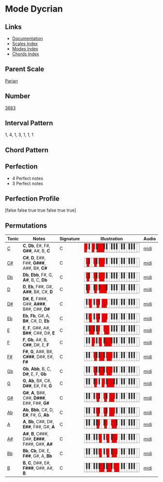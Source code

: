# Mode Dycrian

## Links

- [Documentation](README.md)
- [Scales Index](Scales.md)
- [Modes Index](Modes.md)
- [Chords Index](Chords.md)

## Parent Scale

[Parian](ScaleParian.md)

## Number

[3683](https://ianring.com/musictheory/scales/3683)

## Interval Pattern

1, 4, 1, 3, 1, 1, 1

## Chord Pattern



## Perfection

- 4 Perfect notes
- 3 Perfect notes

## Perfection Profile

[false false true true false true true]

## Permutations

| Tonic | Notes | Signature | Illustration | Audio |
|-------|-------|-----------|--------------|-------|
| [C](ModeCNaturalDycrian.md) | **C**, **Db**, E#, F#, **G##**, A#, B, **C** | C | ![CNaturalDycrian](ModeCNaturalDycrian.png) | [midi](https://github.com/edipermadi/music/blob/main/docs/ModeCNaturalDycrian.mid?raw=true) |
| [C#](ModeCSharpDycrian.md) | **C#**, **D**, E##, F##, **G###**, A##, B#, **C#** | C | ![CSharpDycrian](ModeCSharpDycrian.png) | [midi](https://github.com/edipermadi/music/blob/main/docs/ModeCSharpDycrian.mid?raw=true) |
| [Db](ModeDFlatDycrian.md) | **Db**, **Ebb**, F#, G, **A#**, B, C, **Db** | C | ![DFlatDycrian](ModeDFlatDycrian.png) | [midi](https://github.com/edipermadi/music/blob/main/docs/ModeDFlatDycrian.mid?raw=true) |
| [D](ModeDNaturalDycrian.md) | **D**, **Eb**, F##, G#, **A##**, B#, C#, **D** | C | ![DNaturalDycrian](ModeDNaturalDycrian.png) | [midi](https://github.com/edipermadi/music/blob/main/docs/ModeDNaturalDycrian.mid?raw=true) |
| [D#](ModeDSharpDycrian.md) | **D#**, **E**, F###, G##, **A###**, B##, C##, **D#** | C | ![DSharpDycrian](ModeDSharpDycrian.png) | [midi](https://github.com/edipermadi/music/blob/main/docs/ModeDSharpDycrian.mid?raw=true) |
| [Eb](ModeEFlatDycrian.md) | **Eb**, **Fb**, G#, A, **B#**, C#, D, **Eb** | C | ![EFlatDycrian](ModeEFlatDycrian.png) | [midi](https://github.com/edipermadi/music/blob/main/docs/ModeEFlatDycrian.mid?raw=true) |
| [E](ModeENaturalDycrian.md) | **E**, **F**, G##, A#, **B##**, C##, D#, **E** | C | ![ENaturalDycrian](ModeENaturalDycrian.png) | [midi](https://github.com/edipermadi/music/blob/main/docs/ModeENaturalDycrian.mid?raw=true) |
| [F](ModeFNaturalDycrian.md) | **F**, **Gb**, A#, B, **C##**, D#, E, **F** | C | ![FNaturalDycrian](ModeFNaturalDycrian.png) | [midi](https://github.com/edipermadi/music/blob/main/docs/ModeFNaturalDycrian.mid?raw=true) |
| [F#](ModeFSharpDycrian.md) | **F#**, **G**, A##, B#, **C###**, D##, E#, **F#** | C | ![FSharpDycrian](ModeFSharpDycrian.png) | [midi](https://github.com/edipermadi/music/blob/main/docs/ModeFSharpDycrian.mid?raw=true) |
| [Gb](ModeGFlatDycrian.md) | **Gb**, **Abb**, B, C, **D#**, E, F, **Gb** | C | ![GFlatDycrian](ModeGFlatDycrian.png) | [midi](https://github.com/edipermadi/music/blob/main/docs/ModeGFlatDycrian.mid?raw=true) |
| [G](ModeGNaturalDycrian.md) | **G**, **Ab**, B#, C#, **D##**, E#, F#, **G** | C | ![GNaturalDycrian](ModeGNaturalDycrian.png) | [midi](https://github.com/edipermadi/music/blob/main/docs/ModeGNaturalDycrian.mid?raw=true) |
| [G#](ModeGSharpDycrian.md) | **G#**, **A**, B##, C##, **D###**, E##, F##, **G#** | C | ![GSharpDycrian](ModeGSharpDycrian.png) | [midi](https://github.com/edipermadi/music/blob/main/docs/ModeGSharpDycrian.mid?raw=true) |
| [Ab](ModeAFlatDycrian.md) | **Ab**, **Bbb**, C#, D, **E#**, F#, G, **Ab** | C | ![AFlatDycrian](ModeAFlatDycrian.png) | [midi](https://github.com/edipermadi/music/blob/main/docs/ModeAFlatDycrian.mid?raw=true) |
| [A](ModeANaturalDycrian.md) | **A**, **Bb**, C##, D#, **E##**, F##, G#, **A** | C | ![ANaturalDycrian](ModeANaturalDycrian.png) | [midi](https://github.com/edipermadi/music/blob/main/docs/ModeANaturalDycrian.mid?raw=true) |
| [A#](ModeASharpDycrian.md) | **A#**, **B**, C###, D##, **E###**, F###, G##, **A#** | C | ![ASharpDycrian](ModeASharpDycrian.png) | [midi](https://github.com/edipermadi/music/blob/main/docs/ModeASharpDycrian.mid?raw=true) |
| [Bb](ModeBFlatDycrian.md) | **Bb**, **Cb**, D#, E, **F##**, G#, A, **Bb** | C | ![BFlatDycrian](ModeBFlatDycrian.png) | [midi](https://github.com/edipermadi/music/blob/main/docs/ModeBFlatDycrian.mid?raw=true) |
| [B](ModeBNaturalDycrian.md) | **B**, **C**, D##, E#, **F###**, G##, A#, **B** | C | ![BNaturalDycrian](ModeBNaturalDycrian.png) | [midi](https://github.com/edipermadi/music/blob/main/docs/ModeBNaturalDycrian.mid?raw=true) |

